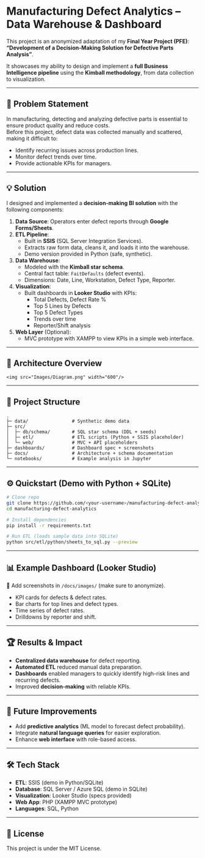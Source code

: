 # Manufacturing Defect Analytics – Data Warehouse & Dashboard

This project is an anonymized adaptation of my **Final Year Project (PFE)**:  
**“Development of a Decision-Making Solution for Defective Parts Analysis”**.  

It showcases my ability to design and implement a **full Business Intelligence pipeline** using the **Kimball methodology**, from data collection to visualization.

---

## 🚀 Problem Statement
In manufacturing, detecting and analyzing defective parts is essential to ensure product quality and reduce costs.  
Before this project, defect data was collected manually and scattered, making it difficult to:
- Identify recurring issues across production lines.
- Monitor defect trends over time.
- Provide actionable KPIs for managers.

---

## 💡 Solution
I designed and implemented a **decision-making BI solution** with the following components:

1. **Data Source**: Operators enter defect reports through **Google Forms/Sheets**.
2. **ETL Pipeline**:  
   - Built in **SSIS** (SQL Server Integration Services).  
   - Extracts raw form data, cleans it, and loads it into the warehouse.  
   - Demo version provided in Python (safe, synthetic).
3. **Data Warehouse**:  
   - Modeled with the **Kimball star schema**.  
   - Central fact table: `FaitDefaults` (defect events).  
   - Dimensions: Date, Line, Workstation, Defect Type, Reporter.
4. **Visualization**:  
   - Built dashboards in **Looker Studio** with KPIs:  
     - Total Defects, Defect Rate %  
     - Top 5 Lines by Defects  
     - Top 5 Defect Types  
     - Trends over time  
     - Reporter/Shift analysis
5. **Web Layer** (Optional):  
   - MVC prototype with XAMPP to view KPIs in a simple web interface.

---

## 🧭 Architecture Overview
```mermaid
<img src="Images/Diagram.png" width="600"/>
```

---

## 📂 Project Structure
```
.
├─ data/                # Synthetic demo data
├─ src/
│  ├─ db/schema/        # SQL star schema (DDL + seeds)
│  ├─ etl/              # ETL scripts (Python + SSIS placeholder)
│  └─ web/              # MVC + API placeholders
├─ dashboards/          # Dashboard spec + screenshots
├─ docs/                # Architecture + schema documentation
└─ notebooks/           # Example analysis in Jupyter
```

---

## ⚙️ Quickstart (Demo with Python + SQLite)
```bash
# Clone repo
git clone https://github.com/<your-username>/manufacturing-defect-analytics.git
cd manufacturing-defect-analytics

# Install dependencies
pip install -r requirements.txt

# Run ETL (loads sample data into SQLite)
python src/etl/python/sheets_to_sql.py --preview
```

---

## 📊 Example Dashboard (Looker Studio)
📌 Add screenshots in `/docs/images/` (make sure to anonymize).  
- KPI cards for defects & defect rates.  
- Bar charts for top lines and defect types.  
- Time series of defect rates.  
- Drilldowns by reporter and shift.  

---

## 🏆 Results & Impact
- **Centralized data warehouse** for defect reporting.  
- **Automated ETL** reduced manual data preparation.  
- **Dashboards** enabled managers to quickly identify high-risk lines and recurring defects.  
- Improved **decision-making** with reliable KPIs.

---

## 🔮 Future Improvements
- Add **predictive analytics** (ML model to forecast defect probability).  
- Integrate **natural language queries** for easier exploration.  
- Enhance **web interface** with role-based access.

---

## 🛠️ Tech Stack
- **ETL**: SSIS (demo in Python/SQLite)  
- **Database**: SQL Server / Azure SQL (demo in SQLite)  
- **Visualization**: Looker Studio (specs provided)  
- **Web App**: PHP (XAMPP MVC prototype)  
- **Languages**: SQL, Python

---

## 📝 License
This project is under the MIT License.
